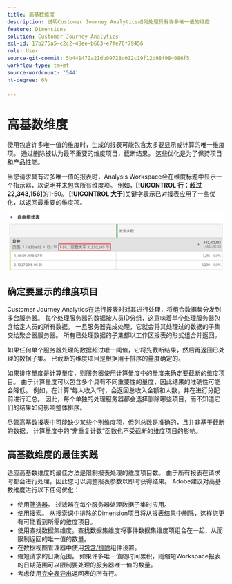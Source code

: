 ```yaml
---
title: 高基数维度
description: 说明Customer Journey Analytics如何处理具有许多唯一值的维度
feature: Dimensions
solution: Customer Journey Analytics
exl-id: 17b275a5-c2c2-48ee-b663-e7fe76f79456
role: User
source-git-commit: 5b441472a21db99728d012c19f12d98f984086f5
workflow-type: tm+mt
source-wordcount: '544'
ht-degree: 6%

---
```


# 高基数维度

使用包含许多唯一值的维度时，生成的报表可能包含太多要显示或计算的唯一维度项。 通过删除被认为最不重要的维度项目，截断结果。 这些优化是为了保持项目和产品性能。

当您请求具有过多唯一值的报表时，Analysis Workspace会在维度标题中显示一个指示器，以说明并未包含所有维度项。 例如，**[!UICONTROL 行：超过22,343,156]**&#x200B;的1-50。 **[!UICONTROL 大于]**&#x200B;关键字表示已对报表应用了一些优化，以返回最重要的维度项。

![Workspace中的自由格式表显示“大于”关键字，可显示1-50个大于22,343,156](assets/high-cardinality.png)

## 确定要显示的维度项目

Customer Journey Analytics在运行报表时对其进行处理，将组合数据集分发到多台服务器。 每个处理服务器的数据按人员ID分组，这意味着单个处理服务器包含给定人员的所有数据。 一旦服务器完成处理，它就会将其处理过的数据的子集交给聚合器服务器。 所有已处理数据的子集都以工作区报表的形式组合并返回。

如果任何单个服务器处理的数据超过唯一阈值，它将先截断结果，然后再返回已处理的数据子集。 已截断的维度项目是根据用于排序的量度确定的。

如果排序量度是计算量度，则服务器使用计算量度中的量度来确定要截断的维度项目。 由于计算量度可以包含多个具有不同重要性的量度，因此结果的准确性可能会降低。 例如，在计算“每人收入”时，会返回总收入金额和人数，并在进行分配前进行汇总。 因此，每个单独的处理服务器都会选择删除哪些项目，而不知道它们的结果如何影响整体排序。

尽管高基数报表中可能缺少某些个别维度项，但列总数是准确的，且并非基于截断的数据。 计算量度中的“非重复计数”函数也不受截断的维度项目的影响。

## 高基数维度的最佳实践

适应高基数维度的最佳方法是限制报表处理的维度项目数。 由于所有报表在请求时都会进行处理，因此您可以调整报表参数以即时获得结果。 Adobe建议对高基数维度进行以下任何优化：

* 使用[筛选器](/help/components/filters/create-filters.md)。 过滤器在每个服务器处理数据子集时应用。
* 使用搜索。 从搜索词中排除的Dimension项目将从报表结果中删除，这样您更有可能看到所需的维度项目。
* 使用查找数据集维度。查找数据集维度将事件数据集维度项组合在一起，从而限制返回的唯一值的数量。
* 在数据视图管理器中使用[包含/排除](/help/data-views/component-settings/include-exclude-values.md)组件设置。
* 缩短请求的日期范围。 如果许多唯一值随时间累积，则缩短Workspace报表的日期范围可以限制要处理的服务器唯一值的数量。
* 考虑使用[完全表导出](/help/analysis-workspace/export/export-cloud.md)返回表的所有行。
